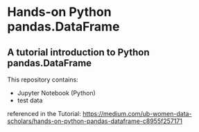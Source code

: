# Hands-on Python pandas.DataFrame
## A tutorial introduction to Python pandas.DataFrame
This repository contains:
* Jupyter Notebook (Python) 
* test data 

referenced in the Tutorial: https://medium.com/ub-women-data-scholars/hands-on-python-pandas-dataframe-c8955f257171
